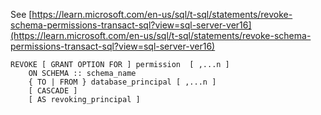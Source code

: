 See [https://learn.microsoft.com/en-us/sql/t-sql/statements/revoke-schema-permissions-transact-sql?view=sql-server-ver16](https://learn.microsoft.com/en-us/sql/t-sql/statements/revoke-schema-permissions-transact-sql?view=sql-server-ver16)
```
REVOKE [ GRANT OPTION FOR ] permission  [ ,...n ]   
    ON SCHEMA :: schema_name   
    { TO | FROM } database_principal [ ,...n ]  
    [ CASCADE ]  
    [ AS revoking_principal ]
```
